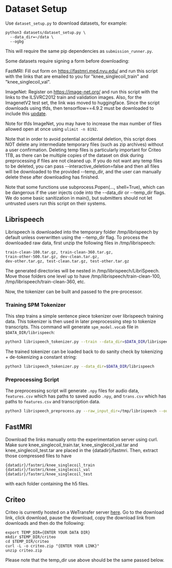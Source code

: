 # Dataset Setup
Use `dataset_setup.py` to download datasets, for example:
```
python3 datasets/dataset_setup.py \
  --data_dir=~/data \
  --ogbg
```

This will require the same pip dependencies as `submission_runner.py`.

Some datasets require signing a form before downloading:

FastMRI:
Fill out form on https://fastmri.med.nyu.edu/ and run this script with the
links that are emailed to you for "knee_singlecoil_train" and
"knee_singlecoil_val".

ImageNet:
Register on https://image-net.org/ and run this script with the links to the
ILSVRC2012 train and validation images. Also, for the ImagenetV2 test set, the link was moved to huggingface. Since the script downloads using tfds, then tensorflow==4.9.2 must be downloaded to include this [update](https://github.com/tensorflow/datasets/pull/4848).

Note for tfds ImageNet, you may have to increase the max number of files allowed
open at once using `ulimit -n 8192`.

Note that in order to avoid potential accidental deletion, this script does NOT
delete any intermediate temporary files (such as zip archives) without a user
confirmation. Deleting temp files is particularly important for Criteo 1TB, as
there can be multiple copies of the dataset on disk during preprocessing if
files are not cleaned up. If you do not want any temp files to be deleted, you
can pass --interactive_deletion=false and then all files will be downloaded to
the provided --temp_dir, and the user can manually delete these after
downloading has finished.

Note that some functions use subprocess.Popen(..., shell=True), which can be
dangerous if the user injects code into the --data_dir or --temp_dir flags. We
do some basic sanitization in main(), but submitters should not let untrusted
users run this script on their systems.

## Librispeech
Librispeech is downloaded into the temporary folder /tmp/librispeech by default unless overwritten using the --temp_dir flag. To process the downloaded raw data, first unzip the following files in /tmp/librispeech:
```
train-clean-100.tar.gz, train-clean-360.tar.gz,
train-other-500.tar.gz, dev-clean.tar.gz,
dev-other.tar.gz, test-clean.tar.gz, test-other.tar.gz
```
The generated directories will be nested in /tmp/librispeech/LibriSpeech. Move those folders one level up to have /tmp/librispeech/train-clean-100, /tmp/librispeech/train-clean-360, etc.

Now, the tokenizer can be built and passed to the pre-processor.
### Training SPM Tokenizer
This step trains a simple sentence piece tokenizer over librispeech training data.
This tokenizer is then used in later preprocessing step to tokenize transcripts.
This command will generate `spm_model.vocab` file in `$DATA_DIR/librispeech`:
```bash
python3 librispeech_tokenizer.py --train --data_dir=$DATA_DIR/librispeech
```

The trained tokenizer can be loaded back to do sanity check by tokenizing + de-tokenizing a constant string:
```bash
python3 librispeech_tokenizer.py --data_dir=$DATA_DIR/librispeech
```

### Preprocessing Script
The preprocessing script will generate `.npy` files for audio data, `features.csv` which has paths to saved audio `.npy`, and `trans.csv` which has paths to `features.csv` and transcription data.

```bash
python3 librispeech_preprocess.py --raw_input_dir=/tmp/librispeech --output_dir={YOUR OUTPUT DIRECTORY} --tokenizer_vocab_path={WHERE THE TOKENIZER FILE IS SAVED}
```
## FastMRI
Download the links manually onto the experimentation server using curl. Make sure knee_singlecoil_train.tar, knee_singlecoil_val.tar and knee_singlecoil_test.tar are placed in the {datadir}/fastmri. Then, extract those compressed files to have
```
{datadir}/fastmri/knee_singlecoil_train
{datadir}/fastmri/knee_singlecoil_val
{datadir}/fastmri/knee_singlecoil_test
```
with each folder containing the h5 files.

## Criteo
Criteo is currently hosted on a WeTransfer server [here](https://ailab.criteo.com/download-criteo-1tb-click-logs-dataset/). Go to the download link, click download, pause the download, copy the download link from downloads and then do the following:
```
export TEMP_DIR={ENTER YOUR DATA DIR}
mkdir $TEMP_DIR/criteo
cd $TEMP_DIR/criteo
curl -L -o criteo.zip "{ENTER YOUR LINK}" 
unzip criteo.zip
```
Please note that the temp_dir use above should be the same passed below.